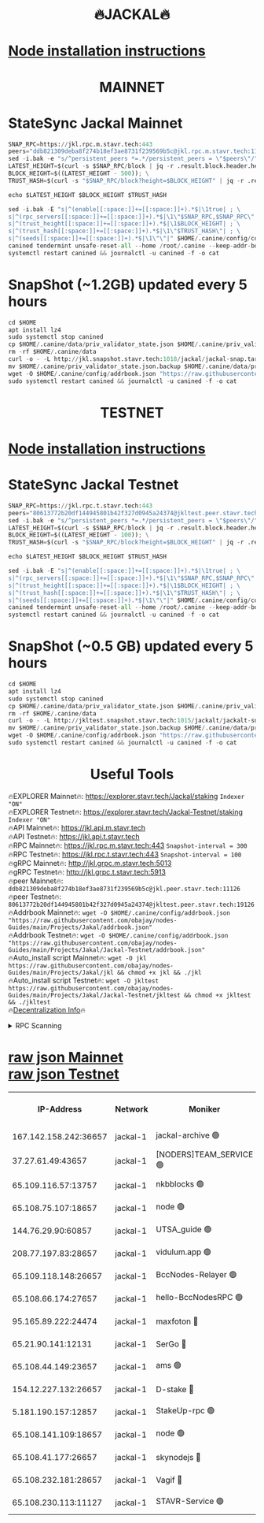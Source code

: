 <h1 align="center"> 🔥JACKAL🔥</h1>

[Node installation instructions](https://github.com/obajay/nodes-Guides/tree/main/Projects/Jakal)
=

<h1 align="center"> MAINNET</h1>

# StateSync Jackal Mainnet
```python
SNAP_RPC=https://jkl.rpc.m.stavr.tech:443
peers="ddb821309deba8f274b18ef3ae8731f239569b5c@jkl.rpc.m.stavr.tech:11126"
sed -i.bak -e "s/^persistent_peers *=.*/persistent_peers = \"$peers\"/" $HOME/.canine/config/config.toml
LATEST_HEIGHT=$(curl -s $SNAP_RPC/block | jq -r .result.block.header.height); \
BLOCK_HEIGHT=$((LATEST_HEIGHT - 500)); \
TRUST_HASH=$(curl -s "$SNAP_RPC/block?height=$BLOCK_HEIGHT" | jq -r .result.block_id.hash)

echo $LATEST_HEIGHT $BLOCK_HEIGHT $TRUST_HASH

sed -i.bak -E "s|^(enable[[:space:]]+=[[:space:]]+).*$|\1true| ; \
s|^(rpc_servers[[:space:]]+=[[:space:]]+).*$|\1\"$SNAP_RPC,$SNAP_RPC\"| ; \
s|^(trust_height[[:space:]]+=[[:space:]]+).*$|\1$BLOCK_HEIGHT| ; \
s|^(trust_hash[[:space:]]+=[[:space:]]+).*$|\1\"$TRUST_HASH\"| ; \
s|^(seeds[[:space:]]+=[[:space:]]+).*$|\1\"\"|" $HOME/.canine/config/config.toml
canined tendermint unsafe-reset-all --home /root/.canine --keep-addr-book
systemctl restart canined && journalctl -u canined -f -o cat
```
# SnapShot (~1.2GB) updated every 5 hours
```python
cd $HOME
apt install lz4
sudo systemctl stop canined
cp $HOME/.canine/data/priv_validator_state.json $HOME/.canine/priv_validator_state.json.backup
rm -rf $HOME/.canine/data
curl -o - -L http://jkl.snapshot.stavr.tech:1018/jackal/jackal-snap.tar.lz4 | lz4 -c -d - | tar -x -C $HOME/.canine --strip-components 2
mv $HOME/.canine/priv_validator_state.json.backup $HOME/.canine/data/priv_validator_state.json
wget -O $HOME/.canine/config/addrbook.json "https://raw.githubusercontent.com/obajay/nodes-Guides/main/Projects/Jakal/addrbook.json"
sudo systemctl restart canined && journalctl -u canined -f -o cat
```

<h1 align="center"> TESTNET</h1>

[Node installation instructions](https://github.com/obajay/nodes-Guides/tree/main/Projects/Jakal/Jackal-Testnet)
=

# StateSync Jackal Testnet
```python
SNAP_RPC=https://jkl.rpc.t.stavr.tech:443
peers="80613772b20df144945801b42f327d0945a24374@jkltest.peer.stavr.tech:19126"
sed -i.bak -e "s/^persistent_peers *=.*/persistent_peers = \"$peers\"/" $HOME/.canine/config/config.toml
LATEST_HEIGHT=$(curl -s $SNAP_RPC/block | jq -r .result.block.header.height); \
BLOCK_HEIGHT=$((LATEST_HEIGHT - 100)); \
TRUST_HASH=$(curl -s "$SNAP_RPC/block?height=$BLOCK_HEIGHT" | jq -r .result.block_id.hash)

echo $LATEST_HEIGHT $BLOCK_HEIGHT $TRUST_HASH

sed -i.bak -E "s|^(enable[[:space:]]+=[[:space:]]+).*$|\1true| ; \
s|^(rpc_servers[[:space:]]+=[[:space:]]+).*$|\1\"$SNAP_RPC,$SNAP_RPC\"| ; \
s|^(trust_height[[:space:]]+=[[:space:]]+).*$|\1$BLOCK_HEIGHT| ; \
s|^(trust_hash[[:space:]]+=[[:space:]]+).*$|\1\"$TRUST_HASH\"| ; \
s|^(seeds[[:space:]]+=[[:space:]]+).*$|\1\"\"|" $HOME/.canine/config/config.toml
canined tendermint unsafe-reset-all --home /root/.canine --keep-addr-book
systemctl restart canined && journalctl -u canined -f -o cat
```
# SnapShot (~0.5 GB) updated every 5 hours
```python
cd $HOME
apt install lz4
sudo systemctl stop canined
cp $HOME/.canine/data/priv_validator_state.json $HOME/.canine/priv_validator_state.json.backup
rm -rf $HOME/.canine/data
curl -o - -L http://jkltest.snapshot.stavr.tech:1015/jackalt/jackalt-snap.tar.lz4 | lz4 -c -d - | tar -x -C $HOME/.canine --strip-components 2
mv $HOME/.canine/priv_validator_state.json.backup $HOME/.canine/data/priv_validator_state.json
wget -O $HOME/.canine/config/addrbook.json "https://raw.githubusercontent.com/obajay/nodes-Guides/main/Projects/Jakal/Jackal-Testnet/addrbook.json"
sudo systemctl restart canined && journalctl -u canined -f -o cat
```

 <h1 align="center"> Useful Tools</h1>

🔥EXPLORER Mainnet🔥:      https://explorer.stavr.tech/Jackal/staking		        `Indexer "ON"` \
🔥EXPLORER Testnet🔥:      https://explorer.stavr.tech/Jackal-Testnet/staking     `Indexer "ON"` \
🔥API Mainnet🔥: 			 		 https://jkl.api.m.stavr.tech \
🔥API Testnet🔥: 			 		 https://jkl.api.t.stavr.tech \
🔥RPC Mainnet🔥:           https://jkl.rpc.m.stavr.tech:443              `Snapshot-interval = 300` \
🔥RPC Testnet🔥:           https://jkl.rpc.t.stavr.tech:443              `Snapshot-interval = 100` \
🔥gRPC Mainnet🔥:          http://jkl.grpc.m.stavr.tech:5013 \
🔥gRPC Testnet🔥:          http://jkl.grpc.t.stavr.tech:5913 \
🔥peer Mainnet🔥:					 `ddb821309deba8f274b18ef3ae8731f239569b5c@jkl.peer.stavr.tech:11126` \
🔥peer Testnet🔥:					 `80613772b20df144945801b42f327d0945a24374@jkltest.peer.stavr.tech:19126` \
🔥Addrbook Mainnet🔥:    ```wget -O $HOME/.canine/config/addrbook.json "https://raw.githubusercontent.com/obajay/nodes-Guides/main/Projects/Jakal/addrbook.json"``` \
🔥Addrbook Testnet🔥:    ```wget -O $HOME/.canine/config/addrbook.json "https://raw.githubusercontent.com/obajay/nodes-Guides/main/Projects/Jakal/Jackal-Testnet/addrbook.json"``` \
🔥Auto_install script Mainnet🔥: ```wget -O jkl https://raw.githubusercontent.com/obajay/nodes-Guides/main/Projects/Jakal/jkl && chmod +x jkl && ./jkl``` \
🔥Auto_install script Testnet🔥: ```wget -O jkltest https://raw.githubusercontent.com/obajay/nodes-Guides/main/Projects/Jakal/Jackal-Testnet/jkltest && chmod +x jkltest && ./jkltest``` \
🔥[Decentralization Info](https://github.com/obajay/StateSync-snapshots/tree/main/Projects/Jackal/Decentralization)🔥


<details>
<summary>RPC Scanning</summary>

<h2 align="center"> We scan nodes in real time every 4 hours. And we provide the final result of RPC endpoints.
We cannot influence the operation of these nodes in any way. </h2>


```python
If Voting Power is higher than 0 --> then the Node is a validator of the network and may be subject to attack and be a potential threat to the chain.
```
```python
We marked such validators with a red symbol
```

</details>

[raw json Mainnet](https://rpc-check.jaclalm.stavr.tech/jaclalm/rpc-jaclalm-result.json) \
[raw json Testnet](https://github.com/obajay/StateSync-snapshots/tree/main/Projects/Jackal/Rpc-Check-Testnet)
=

<table><tr><th>IP-Address</th><th>Network</th><th>Moniker</th><th>Latest Block Height</th><th>Earliest Block Height</th><th>Catching Up</th><th>Tx Index</th><th>Voting Power</th><th>Scan Time</th></tr><tr><td>167.142.158.242:36657</td><td>jackal-1</td><td>jackal-archive 🟢</td><td>6467007</td><td>2770293</td><td>False</td><td>on</td><td>0</td><td>2024-02-13T03:44:16.124304157UTC</td></tr><tr><td>37.27.61.49:43657</td><td>jackal-1</td><td>[NODERS]TEAM_SERVICE 🟢</td><td>6466987</td><td>6142001</td><td>False</td><td>on</td><td>0</td><td>2024-02-13T03:42:14.182137015UTC</td></tr><tr><td>65.109.116.57:13757</td><td>jackal-1</td><td>nkbblocks 🟢</td><td>6467010</td><td>6207001</td><td>False</td><td>on</td><td>0</td><td>2024-02-13T03:44:29.536980781UTC</td></tr><tr><td>65.108.75.107:18657</td><td>jackal-1</td><td>node 🟢</td><td>6466998</td><td>6260001</td><td>False</td><td>on</td><td>0</td><td>2024-02-13T03:43:22.336578954UTC</td></tr><tr><td>144.76.29.90:60857</td><td>jackal-1</td><td>UTSA_guide 🟢</td><td>6467001</td><td>6280001</td><td>False</td><td>on</td><td>0</td><td>2024-02-13T03:43:41.998426192UTC</td></tr><tr><td>208.77.197.83:28657</td><td>jackal-1</td><td>vidulum.app 🟢</td><td>6467007</td><td>6296001</td><td>False</td><td>on</td><td>0</td><td>2024-02-13T03:44:14.878846646UTC</td></tr><tr><td>65.109.118.148:26657</td><td>jackal-1</td><td>BccNodes-Relayer 🟢</td><td>6467001</td><td>6364601</td><td>False</td><td>on</td><td>0</td><td>2024-02-13T03:43:37.115225402UTC</td></tr><tr><td>65.108.66.174:27657</td><td>jackal-1</td><td>hello-BccNodesRPC 🟢</td><td>6467002</td><td>6408501</td><td>False</td><td>on</td><td>0</td><td>2024-02-13T03:43:44.479555730UTC</td></tr><tr><td>95.165.89.222:24474</td><td>jackal-1</td><td>maxfoton 🔴</td><td>6467004</td><td>6430001</td><td>False</td><td>off</td><td>117661</td><td>2024-02-13T03:43:58.645139827UTC</td></tr><tr><td>65.21.90.141:12131</td><td>jackal-1</td><td>SerGo 🔴</td><td>6466990</td><td>6431811</td><td>False</td><td>off</td><td>51100</td><td>2024-02-13T03:42:31.779986931UTC</td></tr><tr><td>65.108.44.149:23657</td><td>jackal-1</td><td>ams 🟢</td><td>6467004</td><td>6431811</td><td>False</td><td>on</td><td>0</td><td>2024-02-13T03:43:59.057209998UTC</td></tr><tr><td>154.12.227.132:26657</td><td>jackal-1</td><td>D-stake 🔴</td><td>6466987</td><td>6434501</td><td>False</td><td>off</td><td>130243</td><td>2024-02-13T03:42:17.517643777UTC</td></tr><tr><td>5.181.190.157:12857</td><td>jackal-1</td><td>StakeUp-rpc 🟢</td><td>6466678</td><td>6442001</td><td>False</td><td>on</td><td>0</td><td>2024-02-13T03:42:16.774394852UTC</td></tr><tr><td>65.108.141.109:18657</td><td>jackal-1</td><td>node 🟢</td><td>6466988</td><td>6444728</td><td>False</td><td>on</td><td>0</td><td>2024-02-13T03:42:24.813566985UTC</td></tr><tr><td>65.108.41.177:26657</td><td>jackal-1</td><td>skynodejs 🔴</td><td>6467007</td><td>6445176</td><td>False</td><td>on</td><td>83702</td><td>2024-02-13T03:44:16.589788307UTC</td></tr><tr><td>65.108.232.181:28657</td><td>jackal-1</td><td>Vagif 🔴</td><td>6467004</td><td>6462201</td><td>False</td><td>off</td><td>60003</td><td>2024-02-13T03:43:56.108925844UTC</td></tr><tr><td>65.108.230.113:11127</td><td>jackal-1</td><td>STAVR-Service 🟢</td><td>6467005</td><td>6464301</td><td>False</td><td>on</td><td>0</td><td>2024-02-13T03:44:01.478652283UTC</td></tr></table>
